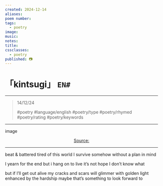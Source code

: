 ```yaml
---
created: 2024-12-14
aliases:
poem number:
tags:
  - poetry
image:
music:
notes:
title:
cssclasses:
  - poetry
published: 📷
---
```

# 「kintsugi」 `EN#`

---

> 14/12/24
> 
> #poetry 
> #language/english 
> #poetry/type 
> #poetry/rhymed 
> #poetry/rating 
> #poetry/keywords 

---

image

<center class="img_caption"><a href="https://" class="source-link">Source: </a></center>

---

beat & battered
tired of this world
I survive somehow
without a plan in mind

I yearn for the end
but i hang on to live
it’s not hope
I don’t know what

but if I’ll get out alive
my cracks and scars
will glimmer with golden light
enhanced by the hardship
maybe that’s something to look forward to